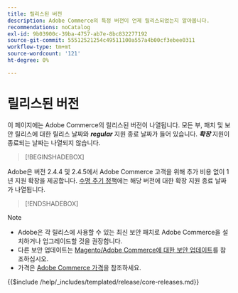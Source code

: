 ```yaml
---
title: 릴리스된 버전
description: Adobe Commerce의 특정 버전이 언제 릴리스되었는지 알아봅니다.
recommendations: noCatalog
exl-id: 9b03900c-39ba-4757-ab7e-8bc832277192
source-git-commit: 55512521254c49511100a557a4b00cf3ebee0311
workflow-type: tm+mt
source-wordcount: '121'
ht-degree: 0%

---
```


# 릴리스된 버전

이 페이지에는 Adobe Commerce의 릴리스된 버전이 나열됩니다. 모든 부, 패치 및 보안 릴리스에 대한 릴리스 날짜와 **_regular_** 지원 종료 날짜가 들어 있습니다. **_확장_** 지원이 종료되는 날짜는 나열되지 않습니다.

>[!BEGINSHADEBOX]

Adobe은 버전 2.4.4 및 2.4.5에서 Adobe Commerce 고객을 위해 추가 비용 없이 1년 지원 확장을 제공합니다. [수명 주기 정책](lifecycle-policy.md)에는 해당 버전에 대한 확장 지원 종료 날짜가 나열됩니다.

>[!ENDSHADEBOX]

>[!NOTE]
>
>- Adobe은 각 릴리스에 사용할 수 있는 최신 보안 패치로 Adobe Commerce을 설치하거나 업그레이드할 것을 권장합니다.
>- 다른 보안 업데이트는 [Magento/Adobe Commerce에 대한 보안 업데이트](https://helpx.adobe.com/kr/security/products/magento.html)를 참조하십시오.
>- 가격은 [Adobe Commerce 가격](https://business.adobe.com/kr/products/magento/pricing.html)을 참조하세요.

{{$include /help/_includes/templated/release/core-releases.md}}

<!-- Last updated from includes: 2025-08-12 14:32:02 -->
